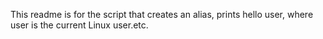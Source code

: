 This readme is for the script that creates an alias, prints hello user, where user is the current Linux user.etc.
